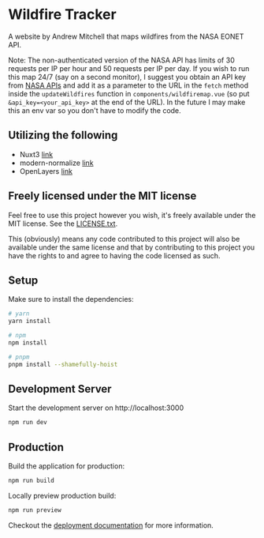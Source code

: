 # Wildfire Tracker

A website by Andrew Mitchell that maps wildfires from the NASA EONET API.

Note: The non-authenticated version of the NASA API has limits of 30 requests per IP per hour and 50 requests per IP per day. If you wish to run this map 24/7 (say on a second monitor), I suggest you obtain an API key from [NASA APIs](https://api.nasa.gov/) and add it as a parameter to the URL in the `fetch` method inside the `updateWildfires` function in `components/wildfiremap.vue` (so put `&api_key=<your_api_key>` at the end of the URL). In the future I may make this an env var so you don't have to modify the code.

## Utilizing the following

- Nuxt3 [link](https://v3.nuxtjs.org)
- modern-normalize [link](https://github.com/sindresorhus/modern-normalize)
- OpenLayers [link](https://openlayers.org/)

## Freely licensed under the MIT license

Feel free to use this project however you wish, it's freely available under the MIT license.
See the [LICENSE.txt](LICENSE.txt).

This (obviously) means any code contributed to this project will also be available under the same license and that by contributing to this project you have the rights to and agree to having the code licensed as such.

## Setup

Make sure to install the dependencies:

```bash
# yarn
yarn install

# npm
npm install

# pnpm
pnpm install --shamefully-hoist
```

## Development Server

Start the development server on http://localhost:3000

```bash
npm run dev
```

## Production

Build the application for production:

```bash
npm run build
```

Locally preview production build:

```bash
npm run preview
```

Checkout the [deployment documentation](https://v3.nuxtjs.org/docs/deployment) for more information.
